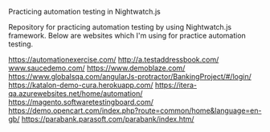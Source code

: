 Practicing automation testing in Nightwatch.js

Repository for practicing automation testing by using Nightwatch.js framework.
Below are websites which I'm using for practice automation testing.

https://automationexercise.com/
http://a.testaddressbook.com/
www.saucedemo.com/
https://www.demoblaze.com/
https://www.globalsqa.com/angularJs-protractor/BankingProject/#/login/
https://katalon-demo-cura.herokuapp.com/
https://itera-qa.azurewebsites.net/home/automation/
https://magento.softwaretestingboard.com/
https://demo.opencart.com/index.php?route=common/home&language=en-gb/
https://parabank.parasoft.com/parabank/index.htm/
